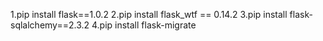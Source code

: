 1.pip install flask==1.0.2
2.pip install flask_wtf == 0.14.2
3.pip install flask-sqlalchemy==2.3.2
4.pip install flask-migrate
